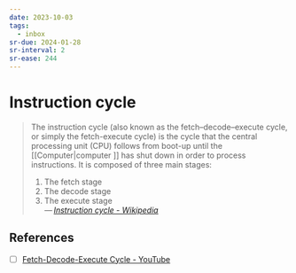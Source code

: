 ```yaml
---
date: 2023-10-03
tags:
  - inbox
sr-due: 2024-01-28
sr-interval: 2
sr-ease: 244
---
```


# Instruction cycle

> The instruction cycle (also known as the fetch–decode–execute cycle, or simply
> the fetch-execute cycle) is the cycle that the central processing unit (CPU)
> follows from boot-up until the [[Computer|computer ]] has shut down in order
> to process instructions. It is composed of three main stages:
> 1. The fetch stage
> 2. The decode stage
> 3. The execute stage\
> — <cite>[Instruction cycle - Wikipedia](https://en.wikipedia.org/wiki/Instruction_cycle)</cite>

## References

- [ ] [Fetch-Decode-Execute Cycle - YouTube](https://www.youtube.com/watch?v=XM4lGflQFvA)

